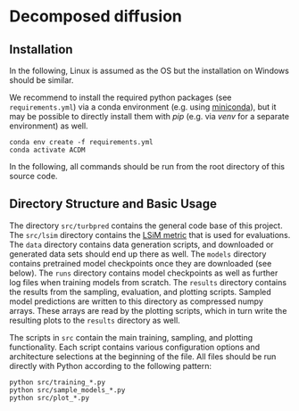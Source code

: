 # Decomposed diffusion

## Installation
In the following, Linux is assumed as the OS but the installation on Windows should be similar.

We recommend to install the required python packages (see `requirements.yml`) via a conda environment (e.g. using [miniconda](https://docs.conda.io/en/latest/miniconda.html)), but it may be possible to directly install them with *pip* (e.g. via *venv* for a separate environment) as well.
```shell
conda env create -f requirements.yml
conda activate ACDM
```
In the following, all commands should be run from the root directory of this source code.

## Directory Structure and Basic Usage
The directory `src/turbpred` contains the general code base of this project. The `src/lsim` directory contains the [LSiM metric](https://github.com/tum-pbs/LSIM) that is used for evaluations. The `data` directory contains data generation scripts, and downloaded or generated data sets should end up there as well. The `models` directory contains pretrained model checkpoints once they are downloaded (see below). The `runs` directory contains model checkpoints as well as further log files when training models from scratch. The `results` directory contains the results from the sampling, evaluation, and plotting scripts. Sampled model predictions are written to this directory as compressed numpy arrays. These arrays are read by the plotting scripts, which in turn write the resulting plots to the `results` directory as well.

The scripts in `src` contain the main training, sampling, and plotting functionality. Each script contains various configuration options and architecture selections at the beginning of the file. All files should be run directly with Python according to the following pattern:
```shell
python src/training_*.py
python src/sample_models_*.py
python src/plot_*.py
```

